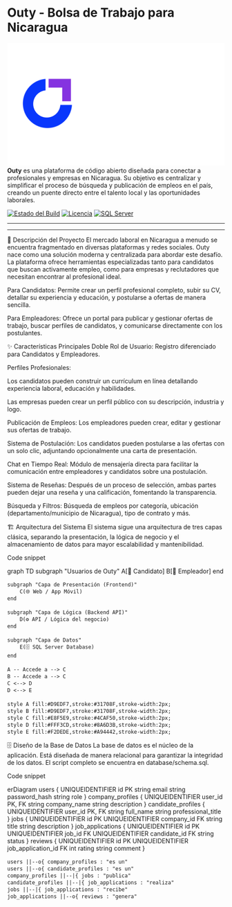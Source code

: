 # Outy - Bolsa de Trabajo para Nicaragua

![Logo de Outy](assets/outy_logo.png) **Outy** es una plataforma de código abierto diseñada para conectar a profesionales y empresas en Nicaragua. Su objetivo es centralizar y simplificar el proceso de búsqueda y publicación de empleos en el país, creando un puente directo entre el talento local y las oportunidades laborales.

[![Estado del Build](https://img.shields.io/badge/build-passing-FF42A5?style=flat&logo=github&logoColor=white)](https://github.com/)
[![Licencia](https://img.shields.io/badge/licencia-MIT-6B46F1?style=flat&logo=opensourceinitiative&logoColor=white)](https://opensource.org/licenses/MIT)
[![SQL Server](https://img.shields.io/badge/Database-SQL%20Server-007BFF?style=flat&logo=microsoftsqlserver&logoColor=white)](https://www.microsoft.com/es-es/sql-server)


---


---

🎯 Descripción del Proyecto
El mercado laboral en Nicaragua a menudo se encuentra fragmentado en diversas plataformas y redes sociales. Outy nace como una solución moderna y centralizada para abordar este desafío. La plataforma ofrece herramientas especializadas tanto para candidatos que buscan activamente empleo, como para empresas y reclutadores que necesitan encontrar al profesional ideal.

Para Candidatos: Permite crear un perfil profesional completo, subir su CV, detallar su experiencia y educación, y postularse a ofertas de manera sencilla.

Para Empleadores: Ofrece un portal para publicar y gestionar ofertas de trabajo, buscar perfiles de candidatos, y comunicarse directamente con los postulantes.

✨ Características Principales
Doble Rol de Usuario: Registro diferenciado para Candidatos y Empleadores.

Perfiles Profesionales:

Los candidatos pueden construir un currículum en línea detallando experiencia laboral, educación y habilidades.

Las empresas pueden crear un perfil público con su descripción, industria y logo.

Publicación de Empleos: Los empleadores pueden crear, editar y gestionar sus ofertas de trabajo.

Sistema de Postulación: Los candidatos pueden postularse a las ofertas con un solo clic, adjuntando opcionalmente una carta de presentación.

Chat en Tiempo Real: Módulo de mensajería directa para facilitar la comunicación entre empleadores y candidatos sobre una postulación.

Sistema de Reseñas: Después de un proceso de selección, ambas partes pueden dejar una reseña y una calificación, fomentando la transparencia.

Búsqueda y Filtros: Búsqueda de empleos por categoría, ubicación (departamento/municipio de Nicaragua), tipo de contrato y más.

🏗️ Arquitectura del Sistema
El sistema sigue una arquitectura de tres capas clásica, separando la presentación, la lógica de negocio y el almacenamiento de datos para mayor escalabilidad y mantenibilidad.

Code snippet

graph TD
    subgraph "Usuarios de Outy"
        A[👤 Candidato]
        B[🏢 Empleador]
    end

    subgraph "Capa de Presentación (Frontend)"
        C(🌐 Web / App Móvil)
    end

    subgraph "Capa de Lógica (Backend API)"
        D(⚙️ API / Lógica del negocio)
    end

    subgraph "Capa de Datos"
        E(🗄️ SQL Server Database)
    end

    A -- Accede a --> C
    B -- Accede a --> C
    C <--> D
    D <--> E

    style A fill:#D9EDF7,stroke:#31708F,stroke-width:2px;
    style B fill:#D9EDF7,stroke:#31708F,stroke-width:2px;
    style C fill:#E8F5E9,stroke:#4CAF50,stroke-width:2px;
    style D fill:#FFF3CD,stroke:#8A6D3B,stroke-width:2px;
    style E fill:#F2DEDE,stroke:#A94442,stroke-width:2px;
🗄️ Diseño de la Base de Datos
La base de datos es el núcleo de la aplicación. Está diseñada de manera relacional para garantizar la integridad de los datos. El script completo se encuentra en database/schema.sql.

Code snippet

erDiagram
    users {
        UNIQUEIDENTIFIER id PK
        string email
        string password_hash
        string role
    }
    company_profiles {
        UNIQUEIDENTIFIER user_id PK, FK
        string company_name
        string description
    }
    candidate_profiles {
        UNIQUEIDENTIFIER user_id PK, FK
        string full_name
        string professional_title
    }
    jobs {
        UNIQUEIDENTIFIER id PK
        UNIQUEIDENTIFIER company_id FK
        string title
        string description
    }
    job_applications {
        UNIQUEIDENTIFIER id PK
        UNIQUEIDENTIFIER job_id FK
        UNIQUEIDENTIFIER candidate_id FK
        string status
    }
    reviews {
        UNIQUEIDENTIFIER id PK
        UNIQUEIDENTIFIER job_application_id FK
        int rating
        string comment
    }

    users ||--o{ company_profiles : "es un"
    users ||--o{ candidate_profiles : "es un"
    company_profiles ||--|{ jobs : "publica"
    candidate_profiles ||--|{ job_applications : "realiza"
    jobs ||--|{ job_applications : "recibe"
    job_applications ||--o{ reviews : "genera"
